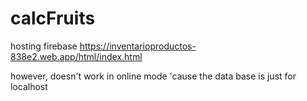 # calcFruits

hosting firebase https://inventarioproductos-838e2.web.app/html/index.html


however, doesn't work in online mode 'cause the data base is just for localhost

